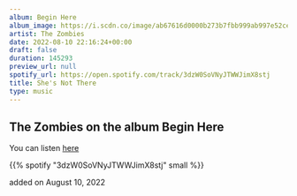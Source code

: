 ```yaml
---
album: Begin Here
album_image: https://i.scdn.co/image/ab67616d0000b273b7fbb999ab997e52cecd01f2
artist: The Zombies
date: 2022-08-10 22:16:24+00:00
draft: false
duration: 145293
preview_url: null
spotify_url: https://open.spotify.com/track/3dzW0SoVNyJTWWJimX8stj
title: She's Not There
type: music
---
```



## The Zombies on the album Begin Here

You can listen [here](https://open.spotify.com/track/3dzW0SoVNyJTWWJimX8stj)

{{% spotify "3dzW0SoVNyJTWWJimX8stj" small %}}

added on August 10, 2022
